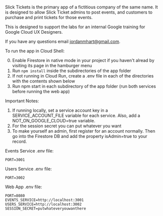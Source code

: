Slick Tickets is the primary app of a fictitious company of the same name. It is designed to allow Slick Ticket admins to post events, and customers to purchase and print tickets for those events.

This is designed to support the labs for an internal Google training for Google Cloud UX Designers.

If you have any questions email jordanmhart@gmail.com.

To run the app in Cloud Shell:

0. Enable Firestore in native mode in your project if you haven't alread by visiting its page in the hamburger menu
1. Run `npm install` inside the subdirectories of the app folder
2. If not running in Cloud Run, create a .env file in each of the directories with the contents shown below
3. Run npm start in each subdirectory of the app folder (run both services before running the web app)

Important Notes:
1. If running locally, set a service account key in a SERVICE_ACCOUNT_FILE variable for each service. Also, add a NOT_ON_GOOGLE_CLOUD=true variable. 
2. For the session secret you can put whatever you want
3. To make yourself an admin, first register for an account normally. Then go into the Firestore DB and add the property isAdmin=true to your record.

Events Service .env file:

```
PORT=3001
```

Users Service .env file:

```
PORT=3002
```

Web App .env file:

```
PORT=8080
EVENTS_SERVICE=http://localhost:3001
USERS_SERVICE=http://localhost:3002
SESSION_SECRET=putwhateveryouwanthere
```
